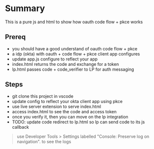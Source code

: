# Summary

This is a pure js and html to show how oauth code flow + pkce works

## Prereq
* you should have a good understand of oauth code flow + pkce
* a idp (okta) with oauth + code flow + pkce client app configures
* update app.js configure to reflect your app
* index.html returns the code and exchange for a token
* lp.html passes code + code_verifier to LP for auth messaging

## Steps
* git clone this project in vscode
* update config to reflect your okta client app using pkce
* use live server extension to serve index.html
* access index.html to see the code and access token
* once you verify it, then you can move on the lp integration
* TODO: update code redirect to lp.html so lp can send code to its js callback

> use Developer Tools > Settings labelled "Console: Preserve log on navigation". to see the logs